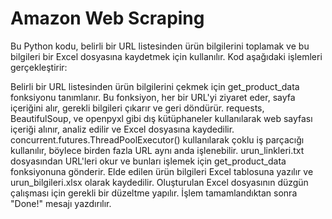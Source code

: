 # Amazon Web Scraping
 
Bu Python kodu, belirli bir URL listesinden ürün bilgilerini toplamak ve bu bilgileri bir Excel dosyasına kaydetmek için kullanılır. Kod aşağıdaki işlemleri gerçekleştirir:

Belirli bir URL listesinden ürün bilgilerini çekmek için get_product_data fonksiyonu tanımlanır.
Bu fonksiyon, her bir URL'yi ziyaret eder, sayfa içeriğini alır, gerekli bilgileri çıkarır ve geri döndürür.
requests, BeautifulSoup, ve openpyxl gibi dış kütüphaneler kullanılarak web sayfası içeriği alınır, analiz edilir ve Excel dosyasına kaydedilir.
concurrent.futures.ThreadPoolExecutor() kullanılarak çoklu iş parçacığı kullanılır, böylece birden fazla URL aynı anda işlenebilir.
urun_linkleri.txt dosyasından URL'leri okur ve bunları işlemek için get_product_data fonksiyonuna gönderir.
Elde edilen ürün bilgileri Excel tablosuna yazılır ve urun_bilgileri.xlsx olarak kaydedilir.
Oluşturulan Excel dosyasının düzgün çalışması için gerekli bir düzeltme yapılır.
İşlem tamamlandıktan sonra "Done!" mesajı yazdırılır.
